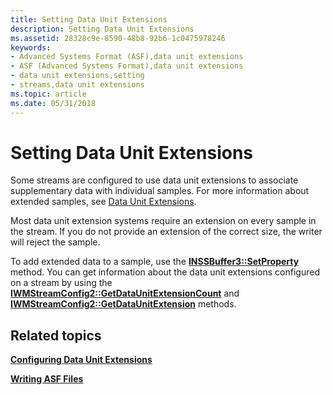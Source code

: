 ```yaml
---
title: Setting Data Unit Extensions
description: Setting Data Unit Extensions
ms.assetid: 28328c9e-8590-48b8-92b6-1c0475978246
keywords:
- Advanced Systems Format (ASF),data unit extensions
- ASF (Advanced Systems Format),data unit extensions
- data unit extensions,setting
- streams,data unit extensions
ms.topic: article
ms.date: 05/31/2018
---
```


# Setting Data Unit Extensions

Some streams are configured to use data unit extensions to associate supplementary data with individual samples. For more information about extended samples, see [Data Unit Extensions](data-unit-extensions.md).

Most data unit extension systems require an extension on every sample in the stream. If you do not provide an extension of the correct size, the writer will reject the sample.

To add extended data to a sample, use the [**INSSBuffer3::SetProperty**](/windows/desktop/api/Wmsbuffer/nf-wmsbuffer-inssbuffer3-setproperty) method. You can get information about the data unit extensions configured on a stream by using the [**IWMStreamConfig2::GetDataUnitExtensionCount**](/windows/desktop/api/Wmsdkidl/nf-wmsdkidl-iwmstreamconfig2-getdataunitextensioncount) and [**IWMStreamConfig2::GetDataUnitExtension**](/windows/desktop/api/Wmsdkidl/nf-wmsdkidl-iwmstreamconfig2-getdataunitextension) methods.

## Related topics

<dl> <dt>

[**Configuring Data Unit Extensions**](configuring-data-unit-extensions.md)
</dt> <dt>

[**Writing ASF Files**](writing-asf-files.md)
</dt> </dl>

 

 




